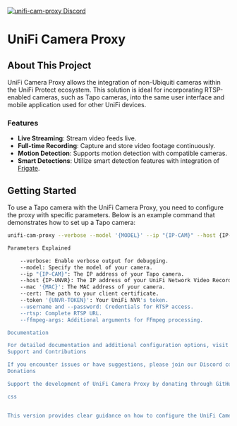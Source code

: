 [![unifi-cam-proxy Discord](https://img.shields.io/discord/937237037466124330?color=0559C9&label=Discord&logo=discord&logoColor=FFFFFF&style=for-the-badge)](https://discord.gg/Bxk9uGT6MW)

# UniFi Camera Proxy

## About This Project

UniFi Camera Proxy allows the integration of non-Ubiquiti cameras within the UniFi Protect ecosystem. This solution is ideal for incorporating RTSP-enabled cameras, such as Tapo cameras, into the same user interface and mobile application used for other UniFi devices.

### Features

- **Live Streaming**: Stream video feeds live.
- **Full-time Recording**: Capture and store video footage continuously.
- **Motion Detection**: Supports motion detection with compatible cameras.
- **Smart Detections**: Utilize smart detection features with integration of [Frigate](https://github.com/blakeblackshear/frigate).

## Getting Started

To use a Tapo camera with the UniFi Camera Proxy, you need to configure the proxy with specific parameters. Below is an example command that demonstrates how to set up a Tapo camera:

```bash
unifi-cam-proxy --verbose --model '{MODEL}' --ip "{IP-CAM}" --host {IP-UNVR} --mac '{MAC}' --cert /client.pem --token '{UNVR-TOKEN}' tapo --username="{RTSP-ADMIN}" --password="{RTSP-PASSWORD}" --rtsp 'rtsp://{RTSP-ADMIN}:{RTSP-PASSWORD}@{IP-CAM}:554' --ffmpeg-args='-c:a copy -c:v copy -bsf:v "h264_metadata=tick_rate=15000/1001"'

Parameters Explained

    --verbose: Enable verbose output for debugging.
    --model: Specify the model of your camera.
    --ip "{IP-CAM}": The IP address of your Tapo camera.
    --host {IP-UNVR}: The IP address of your UniFi Network Video Recorder.
    --mac '{MAC}': The MAC address of your camera.
    --cert: The path to your client certificate.
    --token '{UNVR-TOKEN}': Your UniFi NVR's token.
    --username and --password: Credentials for RTSP access.
    --rtsp: Complete RTSP URL.
    --ffmpeg-args: Additional arguments for FFmpeg processing.

Documentation

For detailed documentation and additional configuration options, visit UniFi Cam Proxy Documentation.
Support and Contributions

If you encounter issues or have suggestions, please join our Discord community. Your feedback is invaluable to the improvement of this project.
Donations

Support the development of UniFi Camera Proxy by donating through GitHub Sponsors. Your support is greatly appreciated!

css


This version provides clear guidance on how to configure the UniFi Camera Proxy for Tapo cameras and organizes the content to enhance readability and accessibility. It introduces a section that briefly describes each parameter used in the command, making it easier for users to understand and adjust the configuration to fit their setup.
